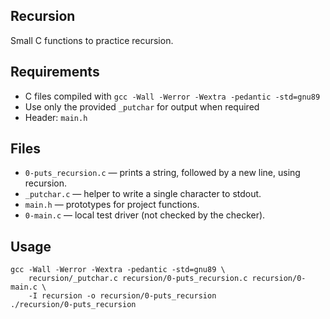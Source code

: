 ## Recursion

Small C functions to practice recursion.

## Requirements
- C files compiled with `gcc -Wall -Werror -Wextra -pedantic -std=gnu89`
- Use only the provided `_putchar` for output when required
- Header: `main.h`

## Files
- `0-puts_recursion.c` — prints a string, followed by a new line, using recursion.
- `_putchar.c` — helper to write a single character to stdout.
- `main.h` — prototypes for project functions.
- `0-main.c` — local test driver (not checked by the checker).

## Usage
```
gcc -Wall -Werror -Wextra -pedantic -std=gnu89 \
    recursion/_putchar.c recursion/0-puts_recursion.c recursion/0-main.c \
    -I recursion -o recursion/0-puts_recursion
./recursion/0-puts_recursion
```

